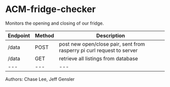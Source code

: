 **ACM-fridge-checker**
==================

Monitors the opening and closing of our fridge.

| Endpoint | Method | Description |
| --- | --- | --- |
| /data | POST | post new open/close pair, sent from rasperry pi curl request to server |
| /data | GET | retrieve all listings from database |
| --- | --- | --- |

Authors: Chase Lee, Jeff Gensler
